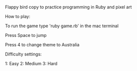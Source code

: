 Flappy bird copy to practice programming in Ruby and pixel art



How to play:

To run the game type 'ruby game.rb' in the mac terminal

Press Space to jump

Press 4 to change theme to Australia

Difficulty settings:

1: Easy
2: Medium
3: Hard